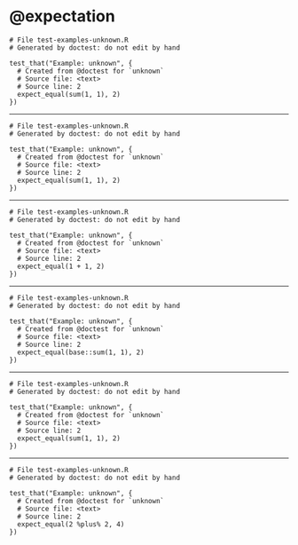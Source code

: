 # @expectation

    
    # File test-examples-unknown.R
    # Generated by doctest: do not edit by hand
    
    test_that("Example: unknown", {
      # Created from @doctest for `unknown`
      # Source file: <text>
      # Source line: 2
      expect_equal(sum(1, 1), 2)
    })
    

---

    
    # File test-examples-unknown.R
    # Generated by doctest: do not edit by hand
    
    test_that("Example: unknown", {
      # Created from @doctest for `unknown`
      # Source file: <text>
      # Source line: 2
      expect_equal(sum(1, 1), 2)
    })
    

---

    
    # File test-examples-unknown.R
    # Generated by doctest: do not edit by hand
    
    test_that("Example: unknown", {
      # Created from @doctest for `unknown`
      # Source file: <text>
      # Source line: 2
      expect_equal(1 + 1, 2)
    })
    

---

    
    # File test-examples-unknown.R
    # Generated by doctest: do not edit by hand
    
    test_that("Example: unknown", {
      # Created from @doctest for `unknown`
      # Source file: <text>
      # Source line: 2
      expect_equal(base::sum(1, 1), 2)
    })
    

---

    
    # File test-examples-unknown.R
    # Generated by doctest: do not edit by hand
    
    test_that("Example: unknown", {
      # Created from @doctest for `unknown`
      # Source file: <text>
      # Source line: 2
      expect_equal(sum(1, 1), 2)
    })
    

---

    
    # File test-examples-unknown.R
    # Generated by doctest: do not edit by hand
    
    test_that("Example: unknown", {
      # Created from @doctest for `unknown`
      # Source file: <text>
      # Source line: 2
      expect_equal(2 %plus% 2, 4)
    })
    

